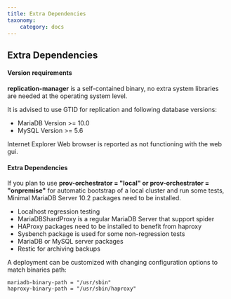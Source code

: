 ```yaml
---
title: Extra Dependencies
taxonomy:
    category: docs
---
```

## Extra Dependencies

#### Version requirements

**replication-manager** is a self-contained binary, no extra system libraries are needed at the operating system level.

It is advised to use GTID for replication and following database versions:

* MariaDB Version >= 10.0
* MySQL Version >= 5.6

Internet Explorer Web browser is reported as not functioning with the web gui.

####  Extra Dependencies

If you plan to use **prov-orchestrator = "local" or prov-orchestrator = "onpremise"** for automatic bootstrap of a local cluster and run some tests, Minimal MariaDB Server 10.2 packages need to be installed.

* Localhost regression testing  
* MariaDBShardProxy is a regular MariaDB Server that support spider
* HAProxy packages need to be installed to benefit from haproxy
* Sysbench package is used for some non-regression tests
* MariaDB or MySQL server packages
* Restic for archiving backups  

A deployment can be customized with changing configuration options to match binaries path:

```
mariadb-binary-path = "/usr/sbin"
haproxy-binary-path = "/usr/sbin/haproxy"
```
